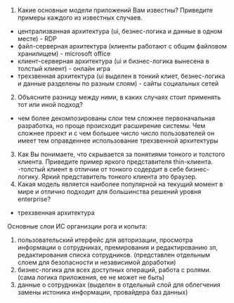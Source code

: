 1. Какие основные модели приложений Вам известны? Приведите примеры каждого из известных случаев.
 - централизванная архитектура (ui, безнес-логика и данные в одном месте) - RDP
 - файл-серверная архитектура (клиенты работают с общим файловом хранилищем) - microsoft office
 - клиент-серверная архитектура (ui и бизнес-логика вынесена в толстый клиент) - онлайн игра
 - трехзвенная архитектура (ui выделен в тонкий клиет, безнес-логика и данные разделены по разным слоям) - сайты социальных сетей
2. Объясните разницу между ними, в каких случаях стоит применять тот или иной подход?
 - чем более декомпозированы слои тем сложнее первоначальная разработка, но проще происходит расширение системы. Чем сложнее проект и с чем большее число число пользователей он имеет тем оправденнее использование трехзвенной архитектуры
3. Как Вы понимаете, что скрывается за понятиями тонкого и толстого клиента. Приведите пример яркого представителя thin-клиента.
 -толстый клиент в отличии от тонкого содердит в себе бизнес-логику. Яркий представитель тонкого клиента это браузер.
4. Какая модель является наиболее популярной на текущий момент в мире и отлично подходит для большинства решений уровня enterprise?
 - трехзвенная архитектура

Основные слои ИС организции рога и копыта:
 1. пользовательский итерфейс для авторизации, просмотра информации о сотрудниках, премирования и редактированию зп, редактирования списка сотрудников. (представлен отдельным слоем для безопасности и независимой доработки)
 2. бизнес-логика для всех доступных операций, работа с ролями. (сама логика приложения, ее не может не быть)
 3. данные о сотрудниках (выделен в отдельный слой для облегчения замены истоника информации, провайдера баз данных)
